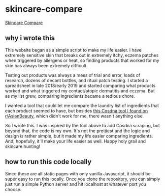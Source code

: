 # skincare-compare
[Skincare Compare](https://skincarecompare.me)

## why i wrote this

This website began as a simple script to make my life easier. I have extremely sensitive skin that breaks out in extremely itchy, eczema patches when triggered by allergens or heat, so finding products that worked for my skin has always been extremely difficult. 

Testing out products was always a mess of trial and error, loads of research, dozens of decant bottles, and ritual patch testing. I started a spreadsheet in late 2018/early 2019 and started comparing what products worked and what triggered my contact/atopic dermatitis and eczema. But as my list grew, comparing ingredients became a tedious chore. 

I wanted a tool that could let me compare the laundry list of ingredients that each product seemed to have, but besides [this Cosdna tool I found on r/AsianBeauty](https://www.reddit.com/r/AsianBeauty/comments/3g34we/cosdna_comparison_tool/), which didn't work for me, there wasn't anything else. 

So I wrote this. I was inspired by the tool above to add Cosdna scraping, but beyond that, the code is my own. It's not the prettiest and the logic and design is rather simple, but it made my life easier comparing ingredients. And, hopefully, it'll make your life easier as well. Happy holy grail and skincare hunting!

## how to run this code locally

Since these are all static pages with only vanilla Javascript, it should be super easy to run this locally. Once you clone the repository, you can simply just run a simple Python server and hit localhost at whatever port you choose. 
